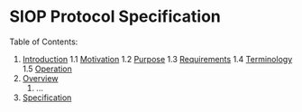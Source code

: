 <!-- TITLE: SIOP Protocol Specification -->
<!-- SUBTITLE: A living document for creating the SIOP Protocol Specification -->

# SIOP Protocol Specification

Table of Contents:
1. [Introduction](/siop/introduction)
	1.1 [Motivation](/siop/introduction/motivation)
	1.2 [Purpose](/siop/introduction/purpose)
	1.3 [Requirements](/siop/introduction/requirements)
	1.4 [Terminology](/siop/introduction/terminology)
	1.5 [Operation](/siop/introduction/operation)
2. [Overview](/siop/overview)
	1. ... 
3. [Specification](/siop/specification)



